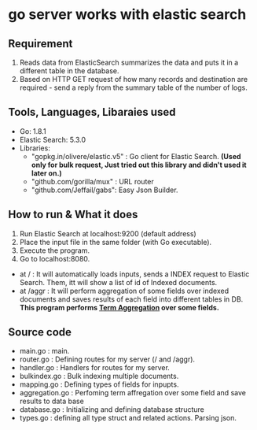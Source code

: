 # go server works with elastic search

## Requirement
1. Reads data from ElasticSearch summarizes the data and puts it in a different table in the database.
2. Based on HTTP GET request of how many records and destination are required - send a reply from the summary table of the number of logs.

## Tools, Languages, Libaraies used
- Go:  1.8.1
- Elastic Search: 5.3.0
- Libraries:
  - "gopkg.in/olivere/elastic.v5" : Go client for Elastic Search.
    **(Used only for bulk request, Just tried out this library and didn't used it later on.)**
  - "github.com/gorilla/mux" : URL router
  - "github.com/Jeffail/gabs": Easy Json Builder.
  

## How to run & What it does
1. Run Elastic Search at localhost:9200 (default address)
2. Place the input file in the same folder (with Go executable).
3. Execute the program.
4. Go to localhost:8080.
  - at  / : It will automatically loads inputs, sends a INDEX request to Elastic Search. 
        Them, itt will show a list of id of Indexed documents.
  - at /aggr : It will perform aggregation of some fields over indexed documents and saves results of each field into different tables in DB.
**This program performs [Term Aggregation](https://www.elastic.co/guide/en/elasticsearch/reference/current/search-aggregations-bucket-terms-aggregation.html) over some fields.**
 
 
 ## Source  code
 - main.go : main.
 - router.go : Defining routes for my server (/ and /aggr).
 - handler.go : Handlers for routes for my server.
 - bulkindex.go : Bulk indexing multiple documents.
 - mapping.go : Defining types of fields for inpupts.
 - aggregation.go : Perfoming term affregation over some field and save results to data base
 - database.go : Initializing and defining database structure
 - types.go : defining all type struct and related actions. Parsing json.
 
 
 


